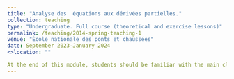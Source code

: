 ```yaml
---
title: "Analyse des  équations aux dérivées partielles."
collection: teaching
type: "Undergraduate. Full course (theoretical and exercise lessons)"
permalink: /teaching/2014-spring-teaching-1
venue: "École nationale des ponts et chaussées"
date: September 2023-January 2024
<>location: ""

At the end of this module, students should be familiar with the main classes of partial differential equations; be familiar with the fundamental mathematical concepts needed to analysis and solve partial differential equations, in particular the leading theories of 21st century analysis, such as measure theory and distribution theory; be able to use the essential methods for solving partial differential equations (characteristic methods, series decomposition or Fourier transform); be able to implement these methods numerically for solving partial differential equations using algorithms implemented in the Python language.
---
```


